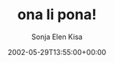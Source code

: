 ---
title: 'ona li pona!'
posts: 2
hash: 't30'
author: 'Sonja Elen Kisa'
date: 2002-05-29T13:55:00+00:00
sources:
  - http://forums.tokipona.org/viewtopic.php%3Ft=30.html
tags:
  - english
  - languagechange
---